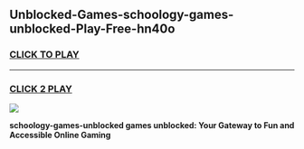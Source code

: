 
## Unblocked-Games-schoology-games-unblocked-Play-Free-hn40o
<h3>
<a href="https://premium76.site?title=schoology-games-unblocked&ref=09A">CLICK TO PLAY</a></h3>
<hr>

<h3>
<a href="https://premium76.site?title=schoology-games-unblocked&ref=09A">CLICK 2 PLAY</a>
  
</h3>

<a href="https://premium76.site?title=schoology-games-unblocked&ref=09A"><img src="https://clearcache.store/games.png"></a>


**schoology-games-unblocked games unblocked: Your Gateway to Fun and Accessible Online Gaming**
